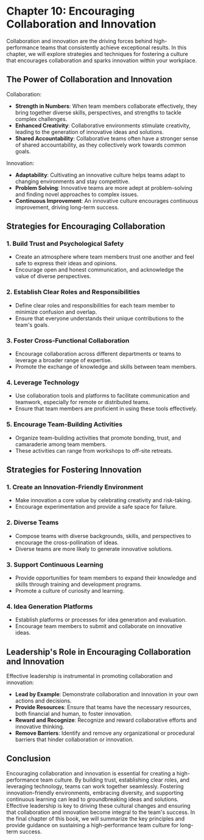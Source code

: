 Chapter 10: Encouraging Collaboration and Innovation
====================================================

Collaboration and innovation are the driving forces behind high-performance teams that consistently achieve exceptional results. In this chapter, we will explore strategies and techniques for fostering a culture that encourages collaboration and sparks innovation within your workplace.

The Power of Collaboration and Innovation
-----------------------------------------

Collaboration:

* **Strength in Numbers**: When team members collaborate effectively, they bring together diverse skills, perspectives, and strengths to tackle complex challenges.
* **Enhanced Creativity**: Collaborative environments stimulate creativity, leading to the generation of innovative ideas and solutions.
* **Shared Accountability**: Collaborative teams often have a stronger sense of shared accountability, as they collectively work towards common goals.

Innovation:

* **Adaptability**: Cultivating an innovative culture helps teams adapt to changing environments and stay competitive.
* **Problem Solving**: Innovative teams are more adept at problem-solving and finding novel approaches to complex issues.
* **Continuous Improvement**: An innovative culture encourages continuous improvement, driving long-term success.

Strategies for Encouraging Collaboration
----------------------------------------

### **1. Build Trust and Psychological Safety**

* Create an atmosphere where team members trust one another and feel safe to express their ideas and opinions.
* Encourage open and honest communication, and acknowledge the value of diverse perspectives.

### **2. Establish Clear Roles and Responsibilities**

* Define clear roles and responsibilities for each team member to minimize confusion and overlap.
* Ensure that everyone understands their unique contributions to the team's goals.

### **3. Foster Cross-Functional Collaboration**

* Encourage collaboration across different departments or teams to leverage a broader range of expertise.
* Promote the exchange of knowledge and skills between team members.

### **4. Leverage Technology**

* Use collaboration tools and platforms to facilitate communication and teamwork, especially for remote or distributed teams.
* Ensure that team members are proficient in using these tools effectively.

### **5. Encourage Team-Building Activities**

* Organize team-building activities that promote bonding, trust, and camaraderie among team members.
* These activities can range from workshops to off-site retreats.

Strategies for Fostering Innovation
-----------------------------------

### **1. Create an Innovation-Friendly Environment**

* Make innovation a core value by celebrating creativity and risk-taking.
* Encourage experimentation and provide a safe space for failure.

### **2. Diverse Teams**

* Compose teams with diverse backgrounds, skills, and perspectives to encourage the cross-pollination of ideas.
* Diverse teams are more likely to generate innovative solutions.

### **3. Support Continuous Learning**

* Provide opportunities for team members to expand their knowledge and skills through training and development programs.
* Promote a culture of curiosity and learning.

### **4. Idea Generation Platforms**

* Establish platforms or processes for idea generation and evaluation.
* Encourage team members to submit and collaborate on innovative ideas.

Leadership's Role in Encouraging Collaboration and Innovation
-------------------------------------------------------------

Effective leadership is instrumental in promoting collaboration and innovation:

* **Lead by Example**: Demonstrate collaboration and innovation in your own actions and decisions.
* **Provide Resources**: Ensure that teams have the necessary resources, both financial and human, to foster innovation.
* **Reward and Recognize**: Recognize and reward collaborative efforts and innovative thinking.
* **Remove Barriers**: Identify and remove any organizational or procedural barriers that hinder collaboration or innovation.

Conclusion
----------

Encouraging collaboration and innovation is essential for creating a high-performance team culture. By building trust, establishing clear roles, and leveraging technology, teams can work together seamlessly. Fostering innovation-friendly environments, embracing diversity, and supporting continuous learning can lead to groundbreaking ideas and solutions. Effective leadership is key to driving these cultural changes and ensuring that collaboration and innovation become integral to the team's success. In the final chapter of this book, we will summarize the key principles and provide guidance on sustaining a high-performance team culture for long-term success.
